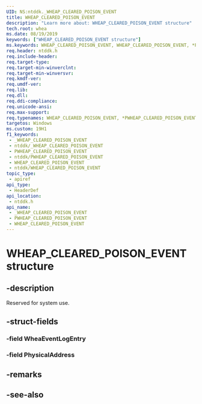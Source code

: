 ```yaml
---
UID: NS:ntddk._WHEAP_CLEARED_POISON_EVENT
title: WHEAP_CLEARED_POISON_EVENT
description: "Learn more about: WHEAP_CLEARED_POISON_EVENT structure"
tech.root: whea
ms.date: 08/19/2019
keywords: ["WHEAP_CLEARED_POISON_EVENT structure"]
ms.keywords: WHEAP_CLEARED_POISON_EVENT, WHEAP_CLEARED_POISON_EVENT, *PWHEAP_CLEARED_POISON_EVENT,
req.header: ntddk.h
req.include-header: 
req.target-type: 
req.target-min-winverclnt: 
req.target-min-winversvr: 
req.kmdf-ver: 
req.umdf-ver: 
req.lib: 
req.dll: 
req.ddi-compliance: 
req.unicode-ansi: 
req.max-support: 
req.typenames: WHEAP_CLEARED_POISON_EVENT, *PWHEAP_CLEARED_POISON_EVENT
targetos: Windows
ms.custom: 19H1
f1_keywords:
 - _WHEAP_CLEARED_POISON_EVENT
 - ntddk/_WHEAP_CLEARED_POISON_EVENT
 - PWHEAP_CLEARED_POISON_EVENT
 - ntddk/PWHEAP_CLEARED_POISON_EVENT
 - WHEAP_CLEARED_POISON_EVENT
 - ntddk/WHEAP_CLEARED_POISON_EVENT
topic_type:
 - apiref
api_type:
 - HeaderDef
api_location:
 - ntddk.h
api_name:
 - _WHEAP_CLEARED_POISON_EVENT
 - PWHEAP_CLEARED_POISON_EVENT
 - WHEAP_CLEARED_POISON_EVENT
---
```


# WHEAP_CLEARED_POISON_EVENT structure


## -description

Reserved for system use.

## -struct-fields

### -field WheaEventLogEntry

### -field PhysicalAddress

## -remarks

## -see-also


